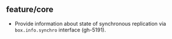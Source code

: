 ## feature/core

* Provide information about state of synchronous replication via
  `box.info.synchro` interface (gh-5191).

